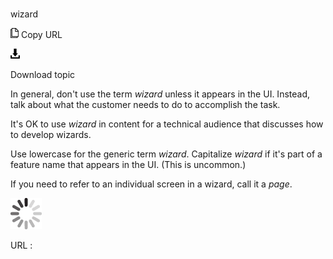 # 

wizard

![Copy URL](media/wizard/Copy.png)
Copy URL

![Download](media/wizard/Download.png)

Download topic

In general, don't use the term *wizard* unless it appears in the UI. Instead, talk about what the customer needs to do to accomplish the task.

It's OK to use *wizard* in content for a technical audience that discusses how to develop wizards. 

Use lowercase for the generic term *wizard*. Capitalize *wizard* if it's part of a feature name that appears in the UI. (This is uncommon.)

If you need to refer to an individual screen in a wizard, call it a *page*.

![In progress](media/wizard/activity-large.gif)

URL :
